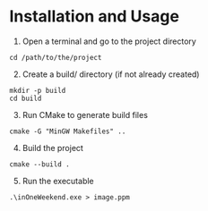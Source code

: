 # Installation and Usage

1. Open a terminal and go to the project directory
```
cd /path/to/the/project
```

2. Create a build/ directory (if not already created)
```
mkdir -p build
cd build
```

3. Run CMake to generate build files
```
cmake -G "MinGW Makefiles" ..
```

4. Build the project
```
cmake --build .
```

5. Run the executable
```
.\inOneWeekend.exe > image.ppm
```
